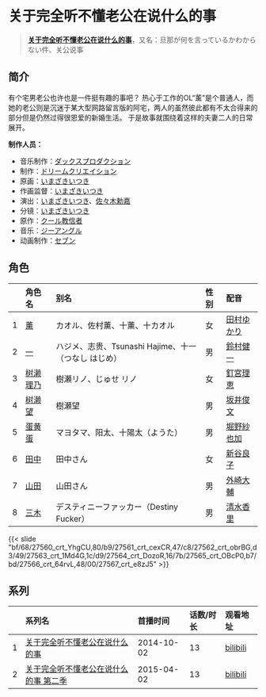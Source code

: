 # 关于完全听不懂老公在说什么的事


> <u>**[关于完全听不懂老公在说什么的事](https://bgm.tv/subject/105426)**</u>，又名：旦那が何を言っているかわからない件、关公说事

## 简介

有个宅男老公也许也是一件挺有趣的事吧？
热心于工作的OL“薰”是个普通人，而她的老公则是沉迷于某大型网路留言版的阿宅，两人的虽然彼此都有不太合得来的部分但是仍然过得很恩爱的新婚生活。
于是故事就围绕着这样的夫妻二人的日常展开。

**制作人员：**
- 音乐制作：[ダックスプロダクション](https://bgm.tv/person/6092)
- 制作：[ドリームクリエイション](https://bgm.tv/person/17839)
- 原画：[いまざきいつき](https://bgm.tv/person/2354)
- 作画监督：[いまざきいつき](https://bgm.tv/person/2354)
- 演出：[いまざきいつき](https://bgm.tv/person/2354)、[佐々木勅嘉](https://bgm.tv/person/20242)
- 分镜：[いまざきいつき](https://bgm.tv/person/2354)
- 原作：[クール教信者](https://bgm.tv/person/14815)
- 音乐：[ジーアングル](https://bgm.tv/person/31689)
- 动画制作：[セブン](https://bgm.tv/person/11933)

## 角色

|     |   角色名   |   别名  | 性别 |  配音  |
|:--- |:------  |:----      |:---  |:--   |
| 1 | [薰](https://bgm.tv/character/27560) | カオル、佐村薰、十薰、十カオル | 女 | [田村ゆかり](https://bgm.tv/person/3965) |
| 2 | [一](https://bgm.tv/character/27561) | ハジメ、志贵、Tsunashi Hajime、十一（つなし はじめ） | 男 | [鈴村健一](https://bgm.tv/person/4311) |
| 3 | [树濑理乃](https://bgm.tv/character/27562) | 樹瀬リノ、じゅせ リノ | 女 | [釘宮理恵](https://bgm.tv/person/3936) |
| 4 | [树濑望](https://bgm.tv/character/27563) | 樹瀬望 | 男 | [坂井俊文](https://bgm.tv/person/15894) |
| 5 | [蛋黄蛋](https://bgm.tv/character/27564) | マヨタマ、阳太、十陽太（ようた） | 男 | [堀野紗也加](https://bgm.tv/person/13862) |
| 6 | [田中](https://bgm.tv/character/27565) | 田中さん | 女 | [新谷良子](https://bgm.tv/person/4305) |
| 7 | [山田](https://bgm.tv/character/27566) | 山田さん | 男 | [外崎大輔](https://bgm.tv/person/15895) |
| 8 | [三木](https://bgm.tv/character/27567) | デスティニーファッカー（Destiny Fucker） | 男 | [清水香里](https://bgm.tv/person/3838) |

{{< slide "bf/68/27560_crt_YhgCU,80/b9/27561_crt_cexCR,47/c8/27562_crt_obrBG,d3/49/27563_crt_1Md4G,1c/d9/27564_crt_DozoR,16/7b/27565_crt_OBcP0,b7/bd/27566_crt_64rvL,48/00/27567_crt_e8zJ5" >}}

## 系列

|     |   系列名   |   首播时间  | 话数/时长  | 观看地址 |
|:---  |:------    |:----      |:---       |:---  |
| 1 |[关于完全听不懂老公在说什么的事](https://bgm.tv/subject/105426)| 2014-10-02 | 13 | [bilibili](https://www.bilibili.com/bangumi/play/ep28675)  |
| 2 |[关于完全听不懂老公在说什么的事 第二季](https://bgm.tv/subject/121108)| 2015-04-02 | 13 | [bilibili](https://www.bilibili.com/bangumi/play/ss1655)  |



